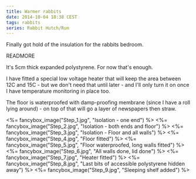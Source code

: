 ```yaml
---
title: Warmer rabbits
date: 2014-10-04 18:38 CEST
tags: rabbits
series: Rabbit Hutch/Run
---
```


Finally got hold of the insulation for the rabbits bedroom.

READMORE

It's 5cm thick expanded polystyrene. For now that's enough.

I have fitted a special low voltage heater that will keep the area between 12C and 15C - but we don't need that until later - and I'll only turn it on once I have temperature monitoring in place too.

The floor is waterproofed with damp-proofing membrane (since I have a roll lying around) - on top of that will go a layer of newspapers then straw.

<%= fancybox_image("Step_1.jpg", "Isolation - one end") %>
<%= fancybox_image("Step_2.jpg", "Isolation - both ends and floor") %>
<%= fancybox_image("Step_3.jpg", "Isolation - Floor and all walls") %>
<%= fancybox_image("Step_4.jpg", "Floor fitted") %>
<%= fancybox_image("Step_5.jpg", "Floor waterproofed, long walls fitted") %>
<%= fancybox_image("Step_6.jpg", "All walls done, lid done") %>
<%= fancybox_image("Step_7.jpg", "Heater fitted") %>
<%= fancybox_image("Step_8.jpg", "Last bits of accessible polystyrene hidden away") %>
<%= fancybox_image("Step_9.jpg", "Sleeping shelf added") %>



